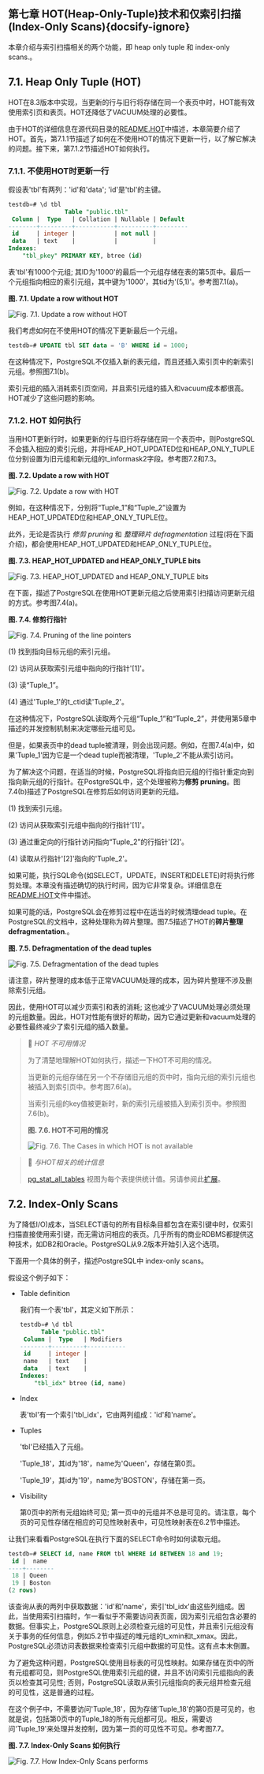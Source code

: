 ## 第七章 HOT(Heap-Only-Tuple)技术和仅索引扫描(Index-Only Scans){docsify-ignore} 

本章介绍与索引扫描相关的两个功能，即 heap only tuple 和 index-only scans.。

## 7.1. Heap Only Tuple (HOT)

HOT在8.3版本中实现，当更新的行与旧行将存储在同一个表页中时，HOT能有效使用索引页和表页。HOT还降低了VACUUM处理的必要性。

由于HOT的详细信息在源代码目录的[README.HOT](https://github.com/postgres/postgres/blob/master/src/backend/access/heap/README.HOT)中描述，本章简要介绍了HOT。首先，第7.1.1节描述了如何在不使用HOT的情况下更新一行，以了解它解决的问题。接下来，第7.1.2节描述HOT如何执行。

### 7.1.1. 不使用HOT时更新一行

假设表'tbl'有两列：'id'和'data'; 'id'是'tbl'的主键。

```sql
testdb=# \d tbl
                Table "public.tbl"
 Column |  Type   | Collation | Nullable | Default 
--------+---------+-----------+----------+---------
 id     | integer |           | not null | 
 data   | text    |           |          | 
Indexes:
    "tbl_pkey" PRIMARY KEY, btree (id)
```

表'tbl'有1000个元组; 其ID为'1000'的最后一个元组存储在表的第5页中。最后一个元组指向相应的索引元组，其中键为'1000'，其tid为'(5,1)'。参考图7.1(a)。

**图. 7.1. Update a row without HOT**

![Fig. 7.1. Update a row without HOT](https://github.com/84976069/interdb/blob/master/imgs/ch7/fig-7-01.png?raw=true)

我们考虑如何在不使用HOT的情况下更新最后一个元组。

```sql
testdb=# UPDATE tbl SET data = 'B' WHERE id = 1000;
```

在这种情况下，PostgreSQL不仅插入新的表元组，而且还插入索引页中的新索引元组。参照图7.1(b)。

索引元组的插入消耗索引页空间，并且索引元组的插入和vacuum成本都很高。HOT减少了这些问题的影响。

### 7.1.2. HOT 如何执行

当用HOT更新行时，如果更新的行与旧行将存储在同一个表页中，则PostgreSQL不会插入相应的索引元组，并将HEAP_HOT_UPDATED位和HEAP_ONLY_TUPLE位分别设置为旧元组和新元组的t_informask2字段。参考图7.2和7.3。

**图. 7.2. Update a row with HOT**

![Fig. 7.2. Update a row with HOT](https://github.com/84976069/interdb/blob/master/imgs/ch7/fig-7-02.png?raw=true)

例如，在这种情况下，分别将“Tuple_1”和“Tuple_2”设置为HEAP_HOT_UPDATED位和HEAP_ONLY_TUPLE位。

此外，无论是否执行 *修剪 pruning* 和 *整理碎片 defragmentation* 过程(将在下面介绍)，都会使用HEAP_HOT_UPDATED和HEAP_ONLY_TUPLE位。

**图. 7.3. HEAP_HOT_UPDATED and HEAP_ONLY_TUPLE bits**

![Fig. 7.3. HEAP_HOT_UPDATED and HEAP_ONLY_TUPLE bits](https://github.com/84976069/interdb/blob/master/imgs/ch7/fig-7-03.png?raw=true)

在下面，描述了PostgreSQL在使用HOT更新元组之后使用索引扫描访问更新元组的方式。参考图7.4(a)。

**图. 7.4. 修剪行指针**

![Fig. 7.4. Pruning of the line pointers](https://github.com/84976069/interdb/blob/master/imgs/ch7/fig-7-04.png?raw=true)

(1) 找到指向目标元组的索引元组。

(2) 访问从获取索引元组中指向的行指针'[1]'。

(3) 读“Tuple_1”。

(4) 通过'Tuple_1'的t_ctid读'Tuple_2'。

在这种情况下，PostgreSQL读取两个元组“Tuple_1”和“Tuple_2”，并使用第5章中描述的并发控制机制来决定哪些元组可见。

但是，如果表页中的dead tuple被清理，则会出现问题。例如，在图7.4(a)中，如果'Tuple_1'因为它是一个dead tuple而被清理，'Tuple_2'不能从索引访问。

为了解决这个问题，在适当的时候，PostgreSQL将指向旧元组的行指针重定向到指向新元组的行指针。在PostgreSQL中，这个处理被称为**修剪 pruning**。图7.4(b)描述了PostgreSQL在修剪后如何访问更新的元组。

(1) 找到索引元组。

(2) 访问从获取索引元组中指向的行指针'[1]'。

(3) 通过重定向的行指针访问指向“Tuple_2”的行指针'[2]'。

(4) 读取从行指针'[2]'指向的'Tuple_2'。

如果可能，执行SQL命令(如SELECT，UPDATE，INSERT和DELETE)时将执行修剪处理。本章没有描述确切的执行时间，因为它非常复杂。详细信息在[README.HOT](https://github.com/postgres/postgres/blob/master/src/backend/access/heap/README.HOT)文件中描述。

如果可能的话，PostgreSQL会在修剪过程中在适当的时候清理dead tuple。在PostgreSQL的文档中，这种处理称为碎片整理。图7.5描述了HOT的**碎片整理 defragmentation**.。

**图. 7.5. Defragmentation of the dead tuples**

![Fig. 7.5. Defragmentation of the dead tuples](https://github.com/84976069/interdb/blob/master/imgs/ch7/fig-7-05.png?raw=true)

请注意，碎片整理的成本低于正常VACUUM处理的成本，因为碎片整理不涉及删除索引元组。

因此，使用HOT可以减少页索引和表的消耗; 这也减少了VACUUM处理必须处理的元组数量。因此，HOT对性能有很好的帮助，因为它通过更新和vacuum处理的必要性最终减少了索引元组的插入数量。


> :pushpin: *HOT 不可用情况*
>
> 为了清楚地理解HOT如何执行，描述一下HOT不可用的情况。
>
> 当更新的元组存储在另一个不存储旧元组的页中时，指向元组的索引元组也被插入到索引页中。参考图7.6(a)。
>
> 当索引元组的key值被更新时，新的索引元组被插入到索引页中。参照图7.6(b)。
>
> **图. 7.6. HOT不可用的情况**
>
> ![Fig. 7.6. The Cases in which HOT is not available](https://github.com/84976069/interdb/blob/master/imgs/ch7/fig-7-06.png?raw=true)


> :pushpin: *与HOT相关的统计信息*
>
> [pg_stat_all_tables](https://www.postgresql.org/docs/current/static/monitoring-stats.html#PG-STAT-ALL-TABLES-VIEW) 视图为每个表提供统计值。另请参阅此[扩展](https://github.com/s-hironobu/pg_stats)。

 

## 7.2. Index-Only Scans

为了降低I/O)成本，当SELECT语句的所有目标条目都包含在索引键中时，仅索引扫描直接使用索引键，而无需访问相应的表页。几乎所有的商业RDBMS都提供这种技术，如DB2和Oracle。PostgreSQL从9.2版本开始引入这个选项。

下面用一个具体的例子，描述PostgreSQL中 index-only scans。

假设这个例子如下：

- Table definition

  我们有一个表'tbl'，其定义如下所示：

  ```sql
  testdb=# \d tbl
        Table "public.tbl"
   Column |  Type   | Modifiers 
  --------+---------+-----------
   id     | integer | 
   name   | text    | 
   data   | text    | 
  Indexes:
      "tbl_idx" btree (id, name)
  ```

- Index

  表'tbl'有一个索引'tbl_idx'，它由两列组成：'id'和'name'。

- Tuples

  'tbl'已经插入了元组。

  'Tuple_18'，其id为'18'，name为'Queen'，存储在第0页。

  'Tuple_19'，其id为'19'，name为'BOSTON'，存储在第一页。

- Visibility

  第0页中的所有元组始终可见; 第一页中的元组并不总是可见的。请注意，每个页的可见性存储在相应的可见性映射表中，可见性映射表在6.2节中描述。

让我们来看看PostgreSQL在执行下面的SELECT命令时如何读取元组。

```sql
testdb=# SELECT id, name FROM tbl WHERE id BETWEEN 18 and 19;
 id |  name   
----+--------
 18 | Queen
 19 | Boston
(2 rows)
```

该查询从表的两列中获取数据：'id'和'name'，索引'tbl_idx'由这些列组成。因此，当使用索引扫描时，乍一看似乎不需要访问表页面，因为索引元组包含必要的数据。但事实上，PostgreSQL原则上必须检查元组的可见性，并且索引元组没有关于事务的任何信息，例如5.2节中描述的堆元组的t_xmin和t_xmax。因此，PostgreSQL必须访问表数据来检查索引元组中数据的可见性。这有点本末倒置。

为了避免这种问题，PostgreSQL使用目标表的可见性映射。如果存储在页中的所有元组都可见，则PostgreSQL使用索引元组的键，并且不访问索引元组指向的表页以检查其可见性; 否则，PostgreSQL读取从索引元组指向的表元组并检查元组的可见性，这是普通的过程。

在这个例子中，不需要访问'Tuple_18'，因为存储'Tuple_18'的第0页是可见的，也就是说，包括第0页中的Tuple_18的所有元组都可见。相反，需要访问'Tuple_19'来处理并发控制，因为第一页的可见性不可见。参考图7.7。

**图. 7.7. Index-Only Scans 如何执行**

![Fig. 7.7. How Index-Only Scans performs](https://github.com/84976069/interdb/blob/master/imgs/ch7/fig-7-07.png?raw=true)
